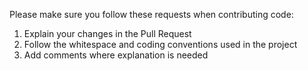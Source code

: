 Please make sure you follow these requests when contributing code:

1. Explain your changes in the Pull Request
2. Follow the whitespace and coding conventions used in the project
3. Add comments where explanation is needed
